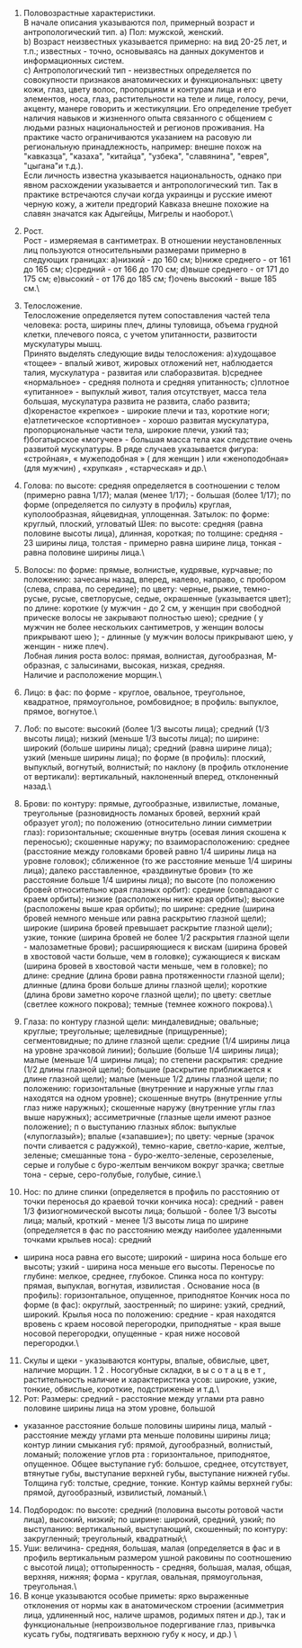 1. Половозрастные характеристики. \
В начале описания указываются пол, примерный возраст и антропологический тип.
a) Пол: мужской, женский.\
b) Возраст неизвестных указывается примерно: на вид
20-25 лет, и т.п.; известных - точно, основываясь на
данных документов и информационных систем.\
c) Антропологический тип - неизвестных определяется
по совокупности признаков анатомических и
функциональных: цвету кожи, глаз, цвету волос,
пропорциям и контурам лица и его элементов, носа,
глаз, растительности на теле и лице, голосу, речи,
акценту, манере говорить и жестикуляции. Его
определение требует наличия навыков и жизненного
опыта связанного с общением с людьми разных
национальностей и регионов проживания. На
практике часто ограничиваются указанием на расовую
ли региональную принадлежность, например: внешне
похож на "кавказца", "казаха", "китайца", "узбека",
"славянина", "еврея", "цыгана"и т.д.).\
Если личность известна указывается национальность,
однако при явном расхождении указывается и
антропологический тип. Так в практике встречаются
случаи когда украинцы и русские имеют черную кожу,
а жители предгорий Кавказа внешне похожие на
славян значатся как Адыгейцы, Мигрелы и наоборот.\

2. Рост.\
Рост - измеряемая в сантиметрах. В отношении
неустановленных лиц пользуются относительными
размерами примерно в следующих границах:
a)низкий - до 160 см;
b)ниже среднего - от 161 до 165 см;
c)средний - от 166 до 170 см;
d)выше среднего - от 171 до 175 см;
e)высокий - от 176 до 185 см;
f)очень высокий - выше 185 см.\
3. Телосложение.\
Телосложение определяется путем сопоставления
частей тела человека: роста, ширины плеч, длины
туловища, объема грудной клетки, плечевого пояса, с
учетом упитанности, развитости мускулатуры мышц.\
Принято выделять следующие виды телосложения:
a)худощавое «тощее» - впалый живот, жировых
отложений нет, наблюдается талия, мускулатура -
развитая или слаборазвитая.
b)среднее «нормальное» - средняя полнота и средняя
упитанность;
c)плотное «упитанное» - выпуклый живот, талия
отсутствует, масса тела большая, мускулатура развита
не развита, слабо развита;
d)коренастое «крепкое» - широкие плечи и таз,
короткие ноги;
e)атлетическое «спортивное» - хорошо развитая
мускулатура, пропорциональные части тела,
широкие плечи, узкий таз;
f)богатырское «могучее» - большая масса тела как
следствие очень развитой мускулатуры.
В ряде случаев указывается фигура: «стройная»,
« мужеподобная » ( для женщин ) или
«женоподобная» (для мужчин) , «хрупкая» ,
«старческая» и др.\
4. Голова:
по высоте: средняя определяется в соотношении с
телом (примерно равна 1/17); малая (менее 1/17); -
большая (более 1/17);
по форме (определяется по силуэту в профиль)
круглая, куполообразная, яйцевидная, уплощенная.
Затылок:
по форме: круглый, плоский, угловатый
Шея:
по высоте: средняя (равна половине высоты лица),
длинная, короткая;
по толщине: средняя - 23 ширины лица, толстая -
примерно равна ширине лица, тонкая - равна половине
ширины лица.\
5. Волосы:
по форме: прямые, волнистые, кудрявые, курчавые;
по положению: зачесаны назад, вперед, налево,
направо, с пробором (слева, справа, по середине);
по цвету: черные, рыжие, темно-русые, русые, светлорусые, седые, окрашенные (указывается цвет);
по длине: короткие (у мужчин - до 2 см, у женщин при
свободной прическе волосы не закрывают полностью
шею); средние ( у мужчин не более нескольких
сантиметров, у женщин волосы прикрывают шею ); -
длинные (у мужчин волосы прикрывают шею, у
женщин - ниже плеч).\
Лобная линия роста волос: прямая, волнистая,
дугообразная, М-образная, с залысинами, высокая,
низкая, средняя.\
Наличие и расположение морщин.\
6. Лицо:
в фас: по форме - круглое, овальное, треугольное,
квадратное, прямоугольное, ромбовидное;
в профиль: выпуклое, прямое, вогнутое.\
7. Лоб:
по высоте: высокий (более 1/3 высоты лица); средний
(1/3 высоты лица); низкий (меньше 1/3 высоты лица);
по ширине: широкий (больше ширины лица); средний
(равна ширине лица); узкий (меньше ширины лица);
по форме (в профиль): плоский, выпуклый, вогнутый,
волнистый;
по наклону (в профиль отклонение от вертикали):
вертикальный, наклоненный вперед, отклоненный
назад.\
8. Брови:
по контуру: прямые, дугообразные, извилистые,
ломаные, треугольные (разновидность ломаных
бровей, верхний край образует угол);
по положению (относительно линии симметрии глаз):
горизонтальные; скошенные внутрь (осевая линия
скошена к переносью); скошенные наружу;
по взаиморасположению: среднее (расстояние между
головками бровей равно 1/4 ширины лица на уровне
головок); сближенное (то же расстояние меньше 1/4
ширины лица); далеко расставленное, «раздвинутые
брови» (то же расстояние больше 1/4 ширины лица);
по высоте (по положению бровей относительно края
глазных орбит): средние (совпадают с краем орбиты);
низкие (расположены ниже края орбиты); высокие
(расположены выше края орбиты);
по ширине: средние (ширина бровей немного меньше
или равна раскрытию глазной щели); широкие
(ширина бровей превышает раскрытие глазной щели);
узкие, тонкие (ширина бровей не более 1/2 раскрытия
глазной щели - малозаметные брови); расширяющиеся
к вискам (ширина бровей в хвостовой части больше,
чем в головке); сужающиеся к вискам (ширина бровей
в хвостовой части меньше, чем в головке);
по длине: средние (длина брови равна протяженности
глазной щели); длинные (длина брови больше длины
глазной щели); короткие (длина брови заметно короче
глазной щели);
по цвету: светлые (светлее кожного покрова); темные
(темнее кожного покрова).\
9. Глаза:
по контуру глазной щели: миндалевидные; овальные;
круглые; треугольные; щелевидные (прищуренные);
сегментовидные;
по длине глазной щели: средние (1/4 ширины лица на
уровне зрачковой линии); большие (больше 1/4
ширины лица); малые (меньше 1/4 ширины лица);
по степени раскрытия: средние (1/2 длины глазной
щели); большие (раскрытие приближается к длине
глазной щели); малые (меньше 1/2 длины глазной
щели;
по положению: горизонтальные (внутренние и
наружные углы глаз находятся на одном уровне);
скошенные внутрь (внутренние углы глаз ниже
наружных); скошенные наружу (внутренние углы глаз
выше наружных); ассиметричные (глазные щели
имеют разное положение);
п о выступанию глазных яблок: выпуклые
(«лупоглазый»); впалые («запавшие»);
по цвету: черные (зрачок почти сливается с
радужкой), темно-карие, светло-карие, желтые,
зеленые; смешанные тона - буро-желто-зеленые, серозеленые, серые и голубые с буро-желтым венчиком
вокруг зрачка; светлые тона - серые, серо-голубые,
голубые, синие.\
10. Нос:
по длине спинки (определяется в профиль по
расстоянию от точки переносья до краевой точки
кончика носа): средний - равен 1/3 физиогномической
высоты лица; большой - более 1/3 высоты лица; малый,
кроткий - менее 1/3 высоты лица
по ширине (определяется в фас по расстоянию между
наиболее удаленными точками крыльев носа): средний
- ширина носа равна его высоте; широкий - ширина
носа больше его высоты; узкий - ширина носа меньше
его высоты.
Переносье по глубине: мелкое, среднее, глубокое.
Спинка носа по контуру: прямая, выпуклая, вогнутая,
извилистая .
Основание носа (в профиль): горизонтальное,
опущенное, приподнятое
Кончик носа по форме (в фас): округлый, заостренный;
по ширине: узкий, средний, широкий.
Крылья носа по положению: средние - края находятся
вровень с краем носовой перегородки, приподнятые -
края выше носовой перегородки, опущенные - края
ниже носовой перегородки.\
11. Скулы и щеки - указываются контуры, впалые,
обвислые, цвет, наличие морщин.
1 2 . Носогубные складки, в ы с о т а ц в е т ,
растительность наличие и характеристика усов:
широкие, узкие, тонкие, обвислые, короткие,
подстриженые и т.д.\
13. Рот:
Размеры: средний - расстояние между углами рта
равно половине ширины лица на этом уровне, большой
- указанное расстояние больше половины ширины
лица, малый - расстояние между углами рта меньше
половины ширины лица;
контур линии смыкания губ: прямой, дугообразный,
волнистый, ломаный;
положение углов рта : горизонтальное, приподнятое,
опущенное.
Общее выступание губ: большое, среднее, отсутствует,
втянутые губы, выступание верхней губы, выступание
нижней губы.
Толщина губ: толстые, средние, тонкие. Контур каймы
верхней губы: прямой, дугообразный, извилистый,
ломаный.\
14. Подбородок:
по высоте: средний (половина высоты ротовой части
лица), высокий, низкий;
по ширине: широкий, средний, узкий;
по выступанию: вертикальный, выступающий,
скошенный;
по контуру: закругленный; треугольный, квадратный;\
15. Уши:
величина- средняя, большая, малая (определяется в
фас и в профиль вертикальным размером ушной
раковины по соотношению с высотой лица);
оттопыренность - средняя, большая, малая, общая,
верхняя, нижняя;
форма - круглая, овальная, прямоугольная,
треугольная.\
16. В конце указываются особые приметы:
ярко выраженные отклонения от нормы как в
анатомическом строении (асимметрия лица,
удлиненный нос, наличе шрамов, родимых пятен и
др.), так и функциональные (непроизвольное
подергивание глаз, привычка кусать губы, подтягивать
верхнюю губу к носу, и др.) \
